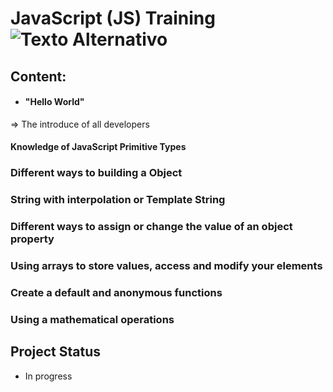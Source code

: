 # JavaScript (JS) Training ![Texto Alternativo](https://compraco.com.br/cdn/shop/articles/Para-que-e-usado-o-JavaScript.jpg?v=1717267239)

## Content:

- #### "Hello World"
⇒ The introduce of all developers

#### Knowledge of JavaScript Primitive Types
    
### Different ways to building a Object

### String with interpolation or Template String

### Different ways to assign or change the value of an object property

### Using arrays to store values, access and modify your elements

### Create a default and anonymous functions

### Using a mathematical operations

## Project Status
- In progress


